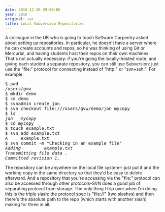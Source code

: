 ```yaml
---
date: 2010-12-26 09:00:00
year: 2010
original: swc
title: Local Subversion Repositories
---
```

<p>A colleague in the UK who is going to teach Software Carpentry asked about setting up repositories. In particular, he doesn't have a server where he can create accounts and repos, so he was thinking of using Git or Mercurial, and having students host their repos on their own machines. That's not actually necessary: if you're going the locally-hosted route, and giving each student a separate repository, you can still use Subversion: just use the "file:" protocol for connecting instead of "http:" or "svn+ssh:".  For example:</p>
<pre>$ pwd
<em>/users/gvw</em>
$ mkdir demo
$ cd demo
$ svnadmin create jon
$ svn checkout file:///users/gvw/demo/jon mycopy
$ ls
<em>jon   mycopy</em>
$ cd mycopy
$ touch example.txt
$ svn add example.txt
A     example.txt
$ svn commit -m "Checking in an example file"
<em>Adding         example.txt
Transmitting file data .
Committed revision 1.</em></pre>
<p>The repository can be anywhere on the local file system–I just put it and the working copy in the same directory so that they'd be easy to delete afterward.  And a repository that you're accessing via the "file:" protocol can also be accessed through other protocols–SVN does a good job of separating protocol from storage.  The only thing I trip over when I'm doing this is the triple slash: the protocol spec is "file://" (two slashes) and then there's the absolute path to the repo (which starts with another slash) making for three in all.</p>
